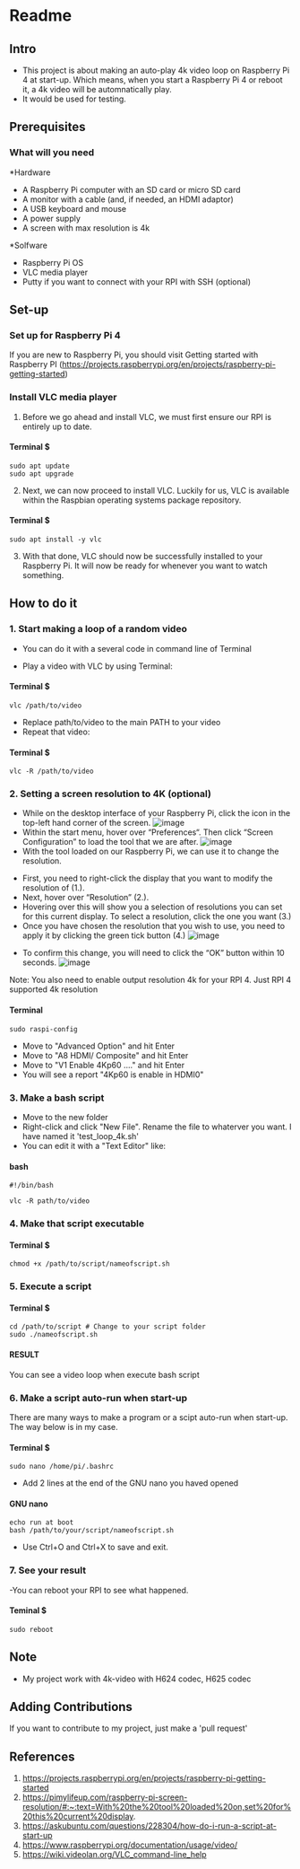 # Readme

## Intro
- This project is about making an auto-play 4k video loop on Raspberry Pi 4 at start-up. Which means, when you start a Raspberry Pi 4 or reboot it, a 4k video will be automnatically play. 
- It would be used for testing.

## Prerequisites
### What will you need
*Hardware
- A Raspberry Pi computer with an SD card or micro SD card
- A monitor with a cable (and, if needed, an HDMI adaptor)
- A USB keyboard and mouse
- A power supply
- A screen with max resolution is 4k

*Solfware
- Raspberry Pi OS
- VLC media player
- Putty if you want to connect with your RPI with SSH (optional)

## Set-up 
### Set up for Raspberry Pi 4
If you are new to Raspberry Pi, you should visit Getting started with Raspberry PI (https://projects.raspberrypi.org/en/projects/raspberry-pi-getting-started)

### Install VLC media player
1. Before we go ahead and install VLC, we must first ensure our RPI is entirely up to date.
#### Terminal $
    sudo apt update
    sudo apt upgrade
2. Next, we can now proceed to install VLC. Luckily for us, VLC is available within the Raspbian operating systems package repository.
#### Terminal $
    sudo apt install -y vlc
3. With that done, VLC should now be successfully installed to your Raspberry Pi. It will now be ready for whenever you want to watch something.

## How to do it
### 1. Start making a loop of a random video
* You can do it with a several code in command line of Terminal
- Play a video with VLC by using Terminal:
#### Terminal $
    vlc /path/to/video
- Replace path/to/video to the main PATH to your video
- Repeat that video:
#### Terminal $
    vlc -R /path/to/video

### 2. Setting a screen resolution to 4K (optional)
- While on the desktop interface of your Raspberry Pi, click the icon in the top-left hand corner of the screen.
![image](https://user-images.githubusercontent.com/80090701/110094503-7aafab00-7dce-11eb-8101-1196eb4c0451.png)
- Within the start menu, hover over “Preferences“. Then click “Screen Configuration” to load the tool that we are after.
![image](https://user-images.githubusercontent.com/80090701/110094582-9024d500-7dce-11eb-9a05-bba2ce12e4b8.png)
- With the tool loaded on our Raspberry  Pi, we can use it to change the resolution.
* First, you need to right-click the display that you want to modify the resolution of (1.).
* Next, hover over “Resolution” (2.).
* Hovering over this will show you a selection of resolutions you can set for this current display. To select a resolution, click the one you want (3.)
* Once you have chosen the resolution that you wish to use, you need to apply it by clicking the green tick button (4.)
![image](https://user-images.githubusercontent.com/80090701/110094759-c19da080-7dce-11eb-9a33-dcc594975726.png)
- To confirm this change, you will need to click the “OK” button within 10 seconds.
![image](https://user-images.githubusercontent.com/80090701/110094821-d4b07080-7dce-11eb-9a85-078ed0961175.png)

Note: You also need to enable output resolution 4k for your RPI 4. Just RPI 4 supported 4k resolution
#### Terminal 
    sudo raspi-config
- Move to "Advanced Option" and hit Enter
- Move to "A8 HDMI/ Composite" and hit Enter
- Move to "V1 Enable 4Kp60 ...." and hit Enter
- You will see a report "4Kp60 is enable in HDMI0"

### 3. Make a bash script
- Move to the new folder
- Right-click and click "New File". Rename the file to whaterver you want. I have named it 'test_loop_4k.sh'
- You can edit it with a "Text Editor" like:
#### bash
    #!/bin/bash
    
    vlc -R path/to/video
    
### 4. Make that script executable
#### Terminal $
    chmod +x /path/to/script/nameofscript.sh

### 5. Execute a script
#### Terminal $
    cd /path/to/script # Change to your script folder
    sudo ./nameofscript.sh

#### RESULT 
You can see a video loop when execute bash script

### 6. Make a script auto-run when start-up
There are many ways to make a program or a scipt auto-run when start-up.
The way below is in my case.
#### Terminal $
    sudo nano /home/pi/.bashrc
- Add 2 lines at the end of the GNU nano you haved opened
#### GNU nano
    echo run at boot
    bash /path/to/your/script/nameofscript.sh
- Use Ctrl+O and Ctrl+X to save and exit.

### 7. See your result
-You can reboot your RPI to see what happened.
#### Teminal $
    sudo reboot

## Note
- My project work with 4k-video with H624 codec, H625 codec

## Adding Contributions
If you want to contribute to my project, just make a 'pull request'

## References
1. https://projects.raspberrypi.org/en/projects/raspberry-pi-getting-started
2. https://pimylifeup.com/raspberry-pi-screen-resolution/#:~:text=With%20the%20tool%20loaded%20on,set%20for%20this%20current%20display.
3. https://askubuntu.com/questions/228304/how-do-i-run-a-script-at-start-up
4. https://www.raspberrypi.org/documentation/usage/video/
5. https://wiki.videolan.org/VLC_command-line_help

